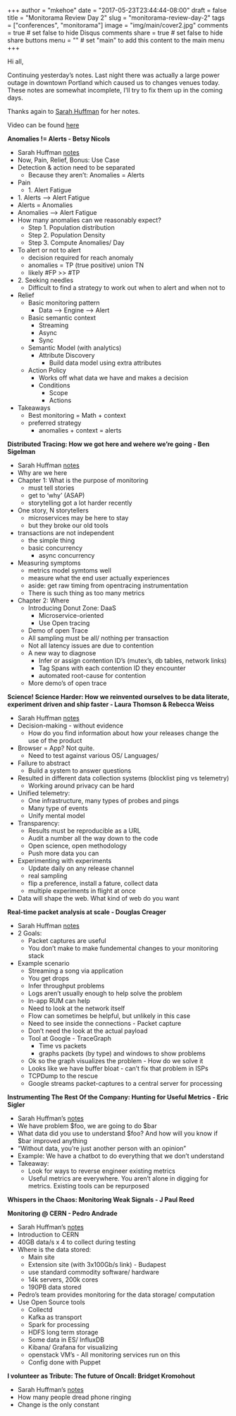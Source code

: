 +++
author = "mkehoe"
date = "2017-05-23T23:44:44-08:00"
draft = false
title = "Monitorama Review Day 2"
slug = "monitorama-review-day-2"
tags = ["conferences", "monitorama"]
image = "img/main/cover2.jpg"
comments = true     # set false to hide Disqus comments
share = true        # set false to hide share buttons
menu = ""           # set "main" to add this content to the main menu
+++

Hi all,

Continuing yesterday’s notes. Last night there was actually a large power outage in downtown Portland which caused us to changes venues today. These notes are somewhat incomplete, I'll try to fix them up in the coming days.

Thanks again to [Sarah Huffman](https://twitter.com/dangerpudding) for her notes.

Video can be found [here](https://www.youtube.com/watch?v=wnjCNBfH3kg)

**Anomalies != Alerts - Betsy Nicols**

* Sarah Huffman [notes](https://twitter.com/dangerpudding/status/867095457532583936/photo/1)
* Now, Pain, Relief, Bonus: Use Case
* Detection & action need to be separated
  * Because they aren’t: Anomalies = Alerts
* Pain
  * 1\. Alert Fatigue
* 1\. Alerts —\> Alert Fatigue
* Alerts = Anomalies
* Anomalies —\> Alert Fatigue
* How many anomalies can we reasonably expect?
  * Step 1\. Population distribution
  * Step 2\. Population Density
  * Step 3\. Compute Anomalies/ Day
* To alert or not to alert
  * decision required for reach anomaly
  * anomalies = TP (true positive) union TN
  * likely \#FP \>\> \#TP
* 2\. Seeking needles
  * Difficult to find a strategy to work out when to alert and when not to
* Relief
  * Basic monitoring pattern
    * Data —\> Engine —\> Alert
  * Basic semantic context
    * Streaming
    * Async
    * Sync
  * Semantic Model (with analytics)
    * Attribute Discovery
      * Build data model using extra attributes
  * Action Policy
    * Works off what data we have and makes a decision
    * Conditions
      * Scope
      * Actions
* Takeaways
  * Best monitoring = Math + context
  * preferred strategy
    * anomalies + context = alerts

**Distributed Tracing: How we got here and wehere we’re going - Ben Sigelman**

* Sarah Huffman [notes](https://twitter.com/dangerpudding/status/867095370592952324/photo/1)
* Why are we here
* Chapter 1: What is the purpose of monitoring
  * must tell stories
  * get to ‘why’ (ASAP)
  * storytelling got a lot harder recently
* One story, N storytellers
  * microservices may be here to stay
  * but they broke our old tools
* transactions are not independent
  * the simple thing
  * basic concurrency
    * async concurrency
* Measuring symptoms
  * metrics model symtoms well
  * measure what the end user actually experiences
  * aside: get raw timing from opentracing instrumentation
  * There is such thing as too many metrics
* Chapter 2: Where
  * Introducing Donut Zone: DaaS
    * Microservice-oriented
    * Use Open tracing
  * Demo of open Trace
  * All sampling must be all/ nothing per transaction
  * Not all latency issues are due to contention
  * A new way to diagnose
    * Infer or assign contention ID’s (mutex’s, db tables, network links)
    * Tag Spans with each contention ID they encounter
    * automated root-cause for contention
  * More demo’s of open trace

**Science! Science Harder: How we reinvented ourselves to be data literate, experiment driven and ship faster - Laura Thomson & Rebecca Weiss**

* Sarah Huffman [notes](https://pbs.twimg.com/media/DAiK0BzXgAEAkfX.jpg)
* Decision-making - without evidence
  * How do you find information about how your releases change the use of the product
* Browser = App? Not quite.
  * Need to test against various OS/ Languages/
* Failure to abstract
  * Build a system to answer questions
* Resulted in different data collection systems (blocklist ping vs telemetry)
  * Working around privacy can be hard
* Unified telemetry:
  * One infrastructure, many types of probes and pings
  * Many type of events
  * Unify mental model
* Transparency:
  * Results must be reproducible as a URL
  * Audit a number all the way down to the code
  * Open science, open methodology
  * Push more data you can
* Experimenting with experiments
  * Update daily on any release channel
  * real sampling
  * flip a preference, install a fature, collect data
  * multiple experiments in flight at once
* Data will shape the web. What kind of web do you want

**Real-time packet analysis at scale - Douglas Creager**

* Sarah Huffman [notes](https://twitter.com/dangerpudding/status/867117784798339072/photo/1)
* 2 Goals:
  * Packet captures are useful
  * You don’t make to make fundemental changes to your monitoring stack
* Example scenario
  * Streaming a song via application
  * You get drops
  * Infer throughput problems
  * Logs aren’t usually enough to help solve the problem
  * In-app RUM can help
  * Need to look at the network itself
  * Flow can sometimes be helpful, but unlikely in this case
  * Need to see inside the connections - Packet capture
  * Don’t need the look at the actual payload
  * Tool at Google - TraceGraph
      * Time vs packets
      * graphs packets (by type) and windows to show problems
  * Ok so the graph visualizes the problem - How do we solve it
  * Looks like we have buffer bloat - can’t fix that problem in ISPs
  * TCPDump to the rescue
  * Google streams packet-captures to a central server for processing

**Instrumenting The Rest Of the Company: Hunting for Useful Metrics - Eric Sigler**

* Sarah Huffman’s [notes](https://pbs.twimg.com/media/DAifs4mXsAA6ocr.jpg)
* We have problem $foo, we are going to do $bar
* What data did you use to understand $foo? And how will you know if $bar improved anything
* “Without data, you’re just another person with an opinion”
* Example: We have a chatbot to do everything that we don’t understand
* Takeaway:
  * Look for ways to reverse engineer existing metrics
  * Useful metrics are everywhere. You aren’t alone in digging for metrics. Existing tools can be repurposed

**Whispers in the Chaos: Monitoring Weak Signals - J Paul Reed**

**Monitoring @ CERN - Pedro Andrade**

* Sarah Huffman’s [notes](https://pbs.twimg.com/media/DAjDgTfWAAMlpxI.jpg)
* Introduction to CERN
* 40GB data/s x 4 to collect during testing
* Where is the data stored:
  * Main site
  * Extension site (with 3x100Gb/s link) - Budapest
  * use standard commodity software/ hardware
  * 14k servers, 200k cores
  * 190PB data stored
* Pedro’s team provides monitoring for the data storage/ computation
* Use Open Source tools
  * Collectd
  * Kafka as transport
  * Spark for processing
  * HDFS long term storage
  * Some data in ES/ InfluxDB
  * Kibana/ Grafana for visualizing
  * openstack VM’s - All monitoring services run on this
  * Config done with Puppet


**I volunteer as Tribute: The future of Oncall: Bridget Kromohout**

* Sarah Huffman’s [notes](https://twitter.com/dangerpudding/status/867158388475543552/photo/1)
* How many people dread phone ringing
* Change is the only constant
